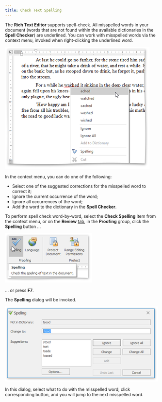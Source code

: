 ```yaml
---
title: Check Text Spelling
---
```

The **Rich Text Editor** supports spell-check. All misspelled words in your document (words that are not found within the available dictionaries in the **Spell Checker**) are underlined. You can work with misspelled words via the context menu, invoked when right-clicking the underlined word.

![RTESpellCheckingContextMenu](../../../images/Img121326.png)

In the context menu, you can do one of the following:
* Select one of the suggested corrections for the misspelled word to correct it;
* Ignore the current occurrence of the word;
* Ignore all occurrences of the word;
* Add the word to the dictionary in the **Spell Checker**.

To perform spell check word-by-word, select the **Check Spelling** item from the context menu, or on the **Review** [ tab](../../../../interface-elements-for-desktop/articles/rich-text-editor/text-editor-ui/ribbon-interface.md), in the **Proofing** group, click the **Spelling** button ...

![RTESpelling](../../../images/Img121306.png)

... or press **F7**.

The **Spelling** dialog will be invoked.
 

![RTESpellingDialog](../../../images/Img121307.png)

In this dialog, select what to do with the misspelled word, click corresponding button, and you will jump to the next misspelled word.